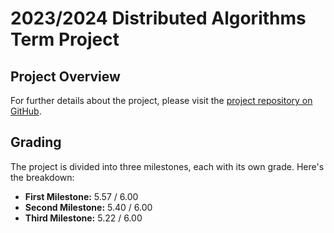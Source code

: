 # 2023/2024 Distributed Algorithms Term Project

## Project Overview

For further details about the project, please visit the [project repository on GitHub](https://github.com/LPD-EPFL/CS451-2023-project).

## Grading

The project is divided into three milestones, each with its own grade. Here's the breakdown:

- **First Milestone:** 5.57 / 6.00
- **Second Milestone:** 5.40 / 6.00
- **Third Milestone:** 5.22 / 6.00
